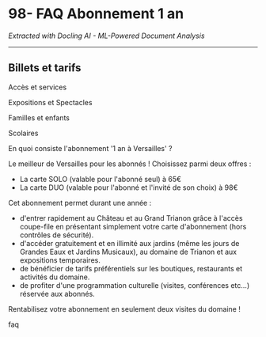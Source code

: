 # 98- FAQ Abonnement 1 an

*Extracted with Docling AI - ML-Powered Document Analysis*

---

## Billets et tarifs

Accès et services

Expositions et Spectacles

Familles et enfants

Scolaires

En quoi consiste l'abonnement '1 an à Versailles' ?

Le meilleur de Versailles pour les abonnés ! Choisissez parmi deux offres :

- La carte SOLO (valable pour l'abonné seul) à 65€
- La carte DUO (valable pour l'abonné et l'invité de son choix) à 98€

Cet abonnement permet durant une année :

- d'entrer rapidement au Château et au Grand Trianon grâce à l'accès coupe-file en présentant simplement votre carte d'abonnement (hors contrôles de sécurité).
- d'accéder gratuitement et en illimité aux jardins (même les jours de Grandes Eaux et Jardins Musicaux), au domaine de Trianon et aux expositions temporaires.
- de bénéficier de tarifs préférentiels sur les boutiques, restaurants et activités du domaine.
- de profiter d'une programmation culturelle (visites, conférences etc…) réservée aux abonnés.

Rentabilisez votre abonnement en seulement deux visites du domaine !

faq

<!-- image -->